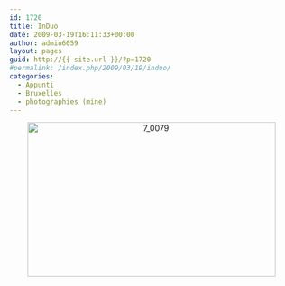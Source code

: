 ```yaml
---
id: 1720
title: InDuo
date: 2009-03-19T16:11:33+00:00
author: admin6059
layout: pages
guid: http://{{ site.url }}/?p=1720
#permalink: /index.php/2009/03/19/induo/
categories:
  - Appunti
  - Bruxelles
  - photographies (mine)
---
```

<p style="text-align: center;">
  <a href="{{ site.url }}/images/uploads/2011/10/7_0079.jpg"><img class="aligncenter size-full wp-image-1719" title="7_0079" src="{{ site.url }}/images/uploads/2011/10/7_0079.jpg" alt="7_0079" width="440" height="274" srcset="{{ site.url }}/images/uploads/2011/10/7_0079.jpg 543w, {{ site.url }}/images/uploads/2011/10/7_0079-300x187.jpg 300w" sizes="(max-width: 440px) 100vw, 440px" /></a>
</p>